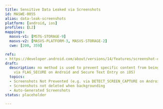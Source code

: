 ```yaml
---
title: Sensitive Data Leaked via Screenshots
id: MASWE-0055
alias: data-leak-screenshots
platform: [android, ios]
profiles: [L2]
mappings:
  masvs-v1: [MSTG-STORAGE-9]
  masvs-v2: [MASVS-PLATFORM-3, MASVS-STORAGE-2]
  cwe: [200, 359]

refs:
- https://developer.android.com/about/versions/14/features/screenshot-detection
draft:
  description: no method is used to prevent specific content from being captured (e.g.
    via FLAG_SECURE on Android and Secure Text Entry on iOS)
  topics:
  - Screenshots Not Prevented (e.g. via DETECT_SCREEN_CAPTURE on Android)
  - Screenshots not deleted when backgrounding
  - Auto-Generated Screenshots
status: placeholder

---
```


